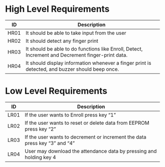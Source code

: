 
# High Level Requirements

|ID |	Description|
|-------|-----------------------------------------|
|HR01|It should be able to take input from the user|
|HR02|It should detect any finger print|
|HR03|It should be able to do functions like Enroll, Detect, Increment and Decrement finger-print data.|
|HR04|It should display information whenever a finger print is detected, and buzzer should beep once.|

# Low Level Requirements

|ID |	Description|
|---------|---------------------------------|
|LR01|If the user wants to Enroll press key “1”|
|LR02|If the user wants to reset or delete data from EEPROM press key “2”|
|LR03|If the user wants to decrement or increment the data press key “3” and “4”|
|LR04|User may download the attendance data by pressing and holding key 4|
